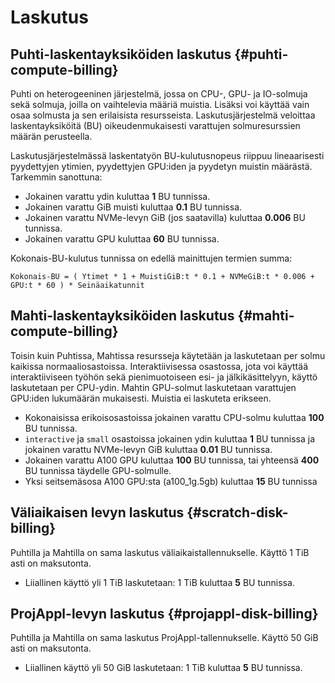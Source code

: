 # Laskutus

## Puhti-laskentayksiköiden laskutus {#puhti-compute-billing}

Puhti on heterogeeninen järjestelmä, jossa on CPU-, GPU- ja IO-solmuja sekä solmuja, joilla on vaihtelevia määriä muistia. Lisäksi voi käyttää vain osaa solmusta ja sen erilaisista resursseista. Laskutusjärjestelmä veloittaa laskentayksiköitä (BU) oikeudenmukaisesti varattujen solmuresurssien määrän perusteella.

Laskutusjärjestelmässä laskentatyön BU-kulutusnopeus riippuu lineaarisesti pyydettyjen ytimien, pyydettyjen GPU:iden ja pyydetyn muistin määrästä. Tarkemmin sanottuna:

* Jokainen varattu ydin kuluttaa **1** BU tunnissa.
* Jokainen varattu GiB muisti kuluttaa **0.1** BU tunnissa.
* Jokainen varattu NVMe-levyn GiB (jos saatavilla) kuluttaa **0.006** BU tunnissa.
* Jokainen varattu GPU kuluttaa **60** BU tunnissa.

Kokonais-BU-kulutus tunnissa on edellä mainittujen termien summa:

```
Kokonais-BU = ( Ytimet * 1 + MuistiGiB:t * 0.1 + NVMeGiB:t * 0.006 + GPU:t * 60 ) * Seinäaikatunnit
```

## Mahti-laskentayksiköiden laskutus {#mahti-compute-billing}

Toisin kuin Puhtissa, Mahtissa resursseja käytetään ja laskutetaan per solmu kaikissa normaaliosastoissa. Interaktiivisessa osastossa, jota voi käyttää interaktiiviseen työhön sekä pienimuotoiseen esi- ja jälkikäsittelyyn, käyttö laskutetaan per CPU-ydin. Mahtin GPU-solmut laskutetaan varattujen GPU:iden lukumäärän mukaisesti. Muistia ei laskuteta erikseen.

* Kokonaisissa erikoisosastoissa jokainen varattu CPU-solmu kuluttaa **100** BU tunnissa.
* `interactive` ja `small` osastoissa jokainen ydin kuluttaa **1** BU tunnissa ja jokainen varattu NVMe-levyn GiB kuluttaa **0.01** BU tunnissa.
* Jokainen varattu A100 GPU kuluttaa **100** BU tunnissa, tai yhteensä **400** BU tunnissa täydelle GPU-solmulle.
* Yksi seitsemäsosa A100 GPU:sta (a100_1g.5gb) kuluttaa **15** BU tunnissa 

## Väliaikaisen levyn laskutus {#scratch-disk-billing}

Puhtilla ja Mahtilla on sama laskutus väliaikaistallennukselle. Käyttö 1 TiB asti on maksutonta. 

* Liiallinen käyttö yli 1 TiB laskutetaan: 1 TiB kuluttaa **5** BU tunnissa.

## ProjAppl-levyn laskutus {#projappl-disk-billing}

Puhtilla ja Mahtilla on sama laskutus ProjAppl-tallennukselle. Käyttö 50 GiB asti on maksutonta. 

* Liiallinen käyttö yli 50 GiB laskutetaan: 1 TiB kuluttaa **5** BU tunnissa.